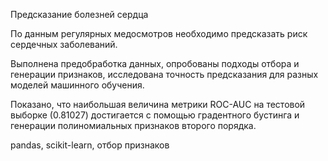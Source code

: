 Предсказание болезней сердца

По данным регулярных медосмотров необходимо предсказать риск сердечных заболеваний.

Выполнена предобработка данных, опробованы подходы отбора и генерации признаков, исследована точность предсказания для
разных моделей машинного обучения.

Показано, что наибольшая величина метрики ROC-AUC на тестовой выборке (0.81027) достигается с помощью 
градентного бустинга и генерации полиномиальных признаков второго порядка.

pandas, scikit-learn, отбор признаков